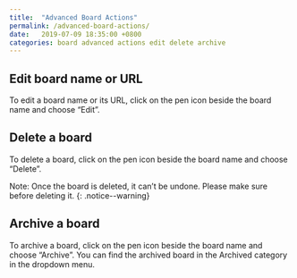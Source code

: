```yaml
---
title:  "Advanced Board Actions"
permalink: /advanced-board-actions/
date:   2019-07-09 18:35:00 +0800
categories: board advanced actions edit delete archive
---
```

## Edit board name or URL 

To edit a board name or its URL, click on the pen icon beside the board name and choose “Edit”.


## Delete a board 
To delete a board, click on the pen icon beside the board name and choose “Delete”. 

Note: Once the board is deleted, it can’t be undone. Please make sure before deleting it. 
{: .notice--warning}

## Archive a board 
To archive a board, click on the pen icon beside the board name and choose “Archive”. 
You can find the archived board in the Archived category in the dropdown menu. 


